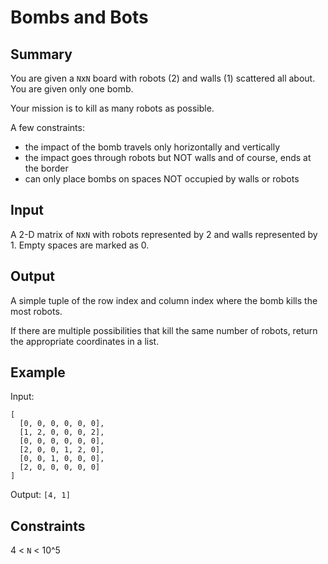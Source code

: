# Bombs and Bots

## Summary

You are given a `N`x`N` board with robots (2) and walls (1) scattered all about. You are given only one bomb.

Your mission is to kill as many robots as possible.

A few constraints:
- the impact of the bomb travels only horizontally and vertically
- the impact goes through robots but NOT walls and of course, ends at the border
- can only place bombs on spaces NOT occupied by walls or robots

## Input

A 2-D matrix of `N`x`N` with robots represented by 2 and walls represented by 1. Empty spaces are marked as 0.

## Output

A simple tuple of the row index and column index where the bomb kills the most robots.

If there are multiple possibilities that kill the same number of robots, return the appropriate coordinates in a list.

## Example

Input: 

```
[
  [0, 0, 0, 0, 0, 0],
  [1, 2, 0, 0, 0, 2],
  [0, 0, 0, 0, 0, 0],
  [2, 0, 0, 1, 2, 0],
  [0, 0, 1, 0, 0, 0],
  [2, 0, 0, 0, 0, 0]
]
```

Output: `[4, 1]`

## Constraints 
 
4 < `N` < 10^5
